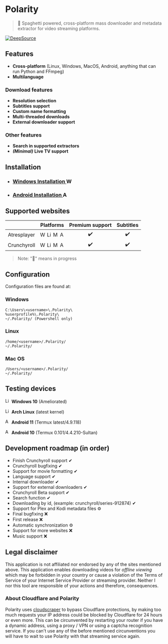 # Polarity
> 🍝 Spaghetti powered, cross-platform mass downloader and metadata extractor for video streaming platforms.

[![DeepSource](https://deepsource.io/gh/Aveeryy/Polarity.svg/?label=active+issues&show_trend=true)](https://deepsource.io/gh/Aveeryy/Polarity/)



## Features
- **Cross-platform** (Linux, Windows, MacOS, Android, anything that can run Python and FFmpeg)
- **Multilanguage**
### Download features
- **Resolution selection**
- **Subtitles support**
- **Custom name formatting**
- **Multi-threaded downloads**
- **External downloader support**
### Other features
- **Search in supported extractors**
- **_(Minimal)_ Live TV support**
<!---

- **Automatically download new episodes**
- **Plex and Kodi Metadata support**
-->


## Installation
- ### [Windows Installation <img src="https://aveeryy.github.io/icons/small/Windows.png" alt="Windows" width="16"/>](https://github.com/Aveeryy/Polarity/wiki/Installing#windows-)
- ### [Android Installation <img src="https://aveeryy.github.io/icons/small/Android.png" alt="Android" width="16"/>](https://github.com/Aveeryy/Polarity/wiki/Installing#android-)

## Supported websites
| | Platforms | Premium support | Subtitles |
|:-:|:-:|:-:|:-:|
| Atresplayer | <img src="https://aveeryy.github.io/icons/small/Windows.png" alt="Windows" width="16"/> <img src="https://aveeryy.github.io/icons/small/Linux.png" alt="Linux" width="16"/> <img src="https://aveeryy.github.io/icons/small/MacOS.png" alt="MacOS" width="16"/> <img src="https://aveeryy.github.io/icons/small/Android.png" alt="Android" width="16"/> | ✔️ | ✔️ |
| Crunchyroll |<img src="https://aveeryy.github.io/icons/small/Windows.png" alt="Windows" width="16"/> <img src="https://aveeryy.github.io/icons/small/Linux.png" alt="Linux" width="16"/> <img src="https://aveeryy.github.io/icons/small/MacOS.png" alt="MacOS" width="16"/> <img src="https://aveeryy.github.io/icons/small/Android.png" alt="Android" width="16"/> | ✔️ | ✔️ |

> Note: "🍝" means in progress

## Configuration
Configuration files are found at:

### Windows
    C:\Users\<username>\.Polarity\
    %userprofile%\.Polarity\
    ~/.Polarity/ (Powershell only)

### Linux
    /home/<username>/.Polarity/
    ~/.Polarity/
     
### Mac OS
    /Users/<username>/.Polarity/
    ~/.Polarity/

## Testing devices
<img src="https://aveeryy.github.io/icons/small/Windows.png" alt="Linux" width="16"/>  **Windows 10** (Ameliorated)

<img src="https://aveeryy.github.io/icons/small/Linux.png" alt="Linux" width="16"/>  **Arch Linux** (latest kernel)

<img src="https://aveeryy.github.io/icons/small/Android.png" alt="Android" width="16"/>  **Android 11** (Termux latest/4.9.118)

<img src="https://aveeryy.github.io/icons/small/Android.png" alt="Android" width="16"/>  **Android 10** (Termux 0.101/4.4.210-Sultan)

## Development roadmap (in order)
- Finish Crunchyroll support ✔
- Crunchyroll bugfixing ✔
- Support for movie formatting ✔
- Language support ✔
- Internal downloader ✔
- Support for external downloaders ✔
- Crunchyroll Beta support ✔
- Search function ✔
- Downloading by id, (example: crunchyroll/series-912874) ✔
- Support for Plex and Kodi metadata files ⚙
- Final bugfixing ❌
- First release ❌
- Automatic synchronization ⚙
- Support for more websites ❌
- Music support ❌

## Legal disclaimer
This application is not affiliated nor endorsed by any of the sites mentioned above. This application enables downloading videos for *offline viewing* which may be forbidden in your country or cause a violation of the Terms of Service of your Internet Service Provider or streaming provider. Neither I nor this tool are responsible of your actions and therefore, consequences.

### About Cloudflare and Polarity
Polarity uses [cloudscraper](https://github.com/VeNoMouS/cloudscraper) to bypass Cloudflare protections, by making too much requests your IP address could be blocked by Cloudflare for 24 hours or even more. This can be circunvented by restarting your router if you have a dynamic address, using a proxy / VPN or using a captcha recognition service. If you can't use any of the before mentioned circunventions you will have to wait to use Polarity with that streaming service again.
